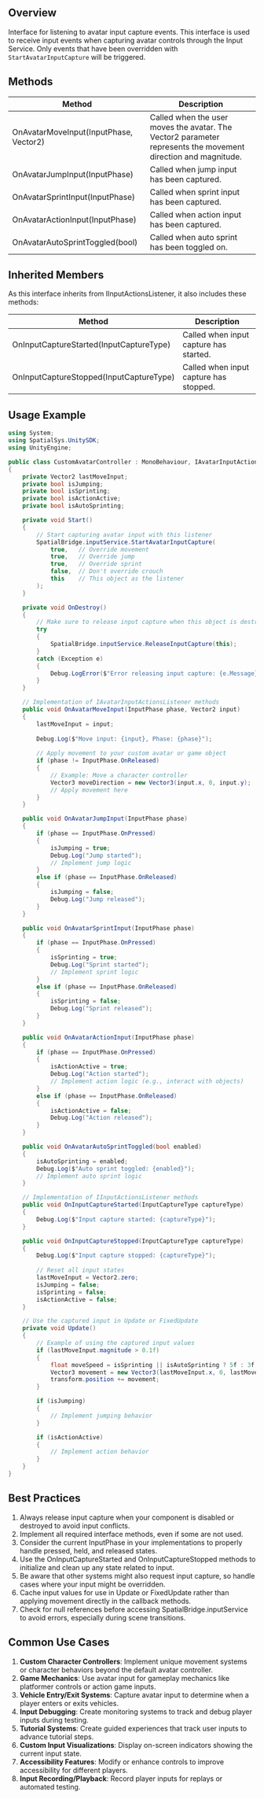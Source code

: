 ## Overview
Interface for listening to avatar input capture events. This interface is used to receive input events when capturing avatar controls through the Input Service. Only events that have been overridden with `StartAvatarInputCapture` will be triggered.

## Methods

| Method | Description |
| --- | --- |
| OnAvatarMoveInput(InputPhase, Vector2) | Called when the user moves the avatar. The Vector2 parameter represents the movement direction and magnitude. |
| OnAvatarJumpInput(InputPhase) | Called when jump input has been captured. |
| OnAvatarSprintInput(InputPhase) | Called when sprint input has been captured. |
| OnAvatarActionInput(InputPhase) | Called when action input has been captured. |
| OnAvatarAutoSprintToggled(bool) | Called when auto sprint has been toggled on. |

## Inherited Members
As this interface inherits from IInputActionsListener, it also includes these methods:

| Method | Description |
| --- | --- |
| OnInputCaptureStarted(InputCaptureType) | Called when input capture has started. |
| OnInputCaptureStopped(InputCaptureType) | Called when input capture has stopped. |

## Usage Example

```csharp
using System;
using SpatialSys.UnitySDK;
using UnityEngine;

public class CustomAvatarController : MonoBehaviour, IAvatarInputActionsListener
{
    private Vector2 lastMoveInput;
    private bool isJumping;
    private bool isSprinting;
    private bool isActionActive;
    private bool isAutoSprinting;

    private void Start()
    {
        // Start capturing avatar input with this listener
        SpatialBridge.inputService.StartAvatarInputCapture(
            true,   // Override movement
            true,   // Override jump
            true,   // Override sprint
            false,  // Don't override crouch
            this    // This object as the listener
        );
    }

    private void OnDestroy()
    {
        // Make sure to release input capture when this object is destroyed
        try
        {
            SpatialBridge.inputService.ReleaseInputCapture(this);
        }
        catch (Exception e)
        {
            Debug.LogError($"Error releasing input capture: {e.Message}");
        }
    }

    // Implementation of IAvatarInputActionsListener methods
    public void OnAvatarMoveInput(InputPhase phase, Vector2 input)
    {
        lastMoveInput = input;
        
        Debug.Log($"Move input: {input}, Phase: {phase}");
        
        // Apply movement to your custom avatar or game object
        if (phase != InputPhase.OnReleased)
        {
            // Example: Move a character controller
            Vector3 moveDirection = new Vector3(input.x, 0, input.y);
            // Apply movement here
        }
    }

    public void OnAvatarJumpInput(InputPhase phase)
    {
        if (phase == InputPhase.OnPressed)
        {
            isJumping = true;
            Debug.Log("Jump started");
            // Implement jump logic
        }
        else if (phase == InputPhase.OnReleased)
        {
            isJumping = false;
            Debug.Log("Jump released");
        }
    }

    public void OnAvatarSprintInput(InputPhase phase)
    {
        if (phase == InputPhase.OnPressed)
        {
            isSprinting = true;
            Debug.Log("Sprint started");
            // Implement sprint logic
        }
        else if (phase == InputPhase.OnReleased)
        {
            isSprinting = false;
            Debug.Log("Sprint released");
        }
    }

    public void OnAvatarActionInput(InputPhase phase)
    {
        if (phase == InputPhase.OnPressed)
        {
            isActionActive = true;
            Debug.Log("Action started");
            // Implement action logic (e.g., interact with objects)
        }
        else if (phase == InputPhase.OnReleased)
        {
            isActionActive = false;
            Debug.Log("Action released");
        }
    }

    public void OnAvatarAutoSprintToggled(bool enabled)
    {
        isAutoSprinting = enabled;
        Debug.Log($"Auto sprint toggled: {enabled}");
        // Implement auto sprint logic
    }

    // Implementation of IInputActionsListener methods
    public void OnInputCaptureStarted(InputCaptureType captureType)
    {
        Debug.Log($"Input capture started: {captureType}");
    }

    public void OnInputCaptureStopped(InputCaptureType captureType)
    {
        Debug.Log($"Input capture stopped: {captureType}");
        
        // Reset all input states
        lastMoveInput = Vector2.zero;
        isJumping = false;
        isSprinting = false;
        isActionActive = false;
    }

    // Use the captured input in Update or FixedUpdate
    private void Update()
    {
        // Example of using the captured input values
        if (lastMoveInput.magnitude > 0.1f)
        {
            float moveSpeed = isSprinting || isAutoSprinting ? 5f : 3f;
            Vector3 movement = new Vector3(lastMoveInput.x, 0, lastMoveInput.y) * moveSpeed * Time.deltaTime;
            transform.position += movement;
        }

        if (isJumping)
        {
            // Implement jumping behavior
        }

        if (isActionActive)
        {
            // Implement action behavior
        }
    }
}
```

## Best Practices

1. Always release input capture when your component is disabled or destroyed to avoid input conflicts.
2. Implement all required interface methods, even if some are not used.
3. Consider the current InputPhase in your implementations to properly handle pressed, held, and released states.
4. Use the OnInputCaptureStarted and OnInputCaptureStopped methods to initialize and clean up any state related to input.
5. Be aware that other systems might also request input capture, so handle cases where your input might be overridden.
6. Cache input values for use in Update or FixedUpdate rather than applying movement directly in the callback methods.
7. Check for null references before accessing SpatialBridge.inputService to avoid errors, especially during scene transitions.

## Common Use Cases

1. **Custom Character Controllers**: Implement unique movement systems or character behaviors beyond the default avatar controller.
2. **Game Mechanics**: Use avatar input for gameplay mechanics like platformer controls or action game inputs.
3. **Vehicle Entry/Exit Systems**: Capture avatar input to determine when a player enters or exits vehicles.
4. **Input Debugging**: Create monitoring systems to track and debug player inputs during testing.
5. **Tutorial Systems**: Create guided experiences that track user inputs to advance tutorial steps.
6. **Custom Input Visualizations**: Display on-screen indicators showing the current input state.
7. **Accessibility Features**: Modify or enhance controls to improve accessibility for different players.
8. **Input Recording/Playback**: Record player inputs for replays or automated testing.
